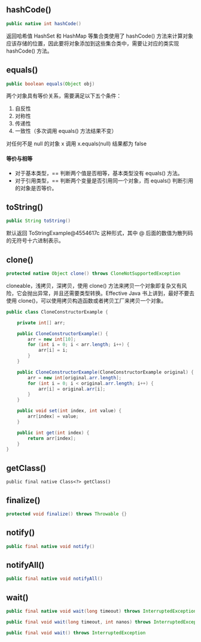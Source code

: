 ## hashCode()
```java
public native int hashCode()
```
返回哈希值
HashSet 和 HashMap 等集合类使用了 hashCode() 方法来计算对象应该存储的位置，因此要将对象添加到这些集合类中，需要让对应的类实现 hashCode() 方法。


## equals()
```java
public boolean equals(Object obj)
```
两个对象具有等价关系，需要满足以下五个条件：
1. 自反性
2. 对称性
3. 传递性
4. 一致性（多次调用 equals() 方法结果不变）

对任何不是 null 的对象 x 调用 x.equals(null) 结果都为 false

#### 等价与相等
- 对于基本类型，== 判断两个值是否相等，基本类型没有 equals() 方法。
- 对于引用类型，== 判断两个变量是否引用同一个对象，而 equals() 判断引用的对象是否等价。

## toString()

```java
public String toString()
```
默认返回 ToStringExample@4554617c 这种形式，其中 @ 后面的数值为散列码的无符号十六进制表示。
## clone()
```java
protected native Object clone() throws CloneNotSupportedException
```
cloneable，浅拷贝，深拷贝，使用 clone() 方法来拷贝一个对象即复杂又有风险，它会抛出异常，并且还需要类型转换。Effective Java 书上讲到，最好不要去使用 clone()，可以使用拷贝构造函数或者拷贝工厂来拷贝一个对象。
```java
public class CloneConstructorExample {

    private int[] arr;

    public CloneConstructorExample() {
        arr = new int[10];
        for (int i = 0; i < arr.length; i++) {
            arr[i] = i;
        }
    }

    public CloneConstructorExample(CloneConstructorExample original) {
        arr = new int[original.arr.length];
        for (int i = 0; i < original.arr.length; i++) {
            arr[i] = original.arr[i];
        }
    }

    public void set(int index, int value) {
        arr[index] = value;
    }

    public int get(int index) {
        return arr[index];
    }
}
```
## getClass()
```
public final native Class<?> getClass()
```

## finalize()
```java
protected void finalize() throws Throwable {}
```
## notify()
```java
public final native void notify()
```
## notifyAll()
```java
public final native void notifyAll()
```
## wait()
```java
public final native void wait(long timeout) throws InterruptedException
```

```java
public final void wait(long timeout, int nanos) throws InterruptedException
```

```java
public final void wait() throws InterruptedException
```